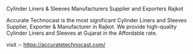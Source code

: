 Cylinder Liners & Sleeves Manufacturers Supplier and Exporters Rajkot

Accurate Technocast is the most significant Cylinder Liners and Sleeves Supplier, Exporter &amp; Manufacturer in Rajkot. We provide high-quality Cylinder Liners and Sleeves at Gujarat in the Affordable rate. 


visit :- https://accuratetechnocast.com/
